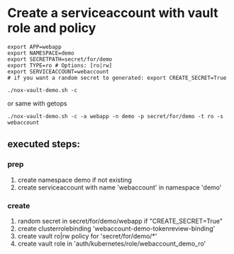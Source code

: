 # Create a serviceaccount with vault role and policy

```
export APP=webapp
export NAMESPACE=demo
export SECRETPATH=secret/for/demo
export TYPE=ro # Options: [ro|rw]
export SERVICEACCOUNT=webaccount
# if you want a random secret to generated: export CREATE_SECRET=True

./nox-vault-demo.sh -c 
```
or same with getops
```
./nox-vault-demo.sh -c -a webapp -n demo -p secret/for/demo -t ro -s webaccount
```

## executed steps:

### prep
1. create namespace demo if not existing
1. create serviceaccount with name 'webaccount' in namespace 'demo'

### create
1. random secret in secret/for/demo/webapp if "CREATE_SECRET=True"
1. create clusterrolebinding 'webaccount-demo-tokenreview-binding'
1. create vault ro|rw policy for 'secret/for/demo/\*'
1. create vault role in 'auth/kubernetes/role/webaccount\_demo\_ro'

